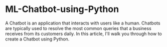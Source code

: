 # ML-Chatbot-using-Python
A Chatbot is an application that interacts with users like a human. Chatbots are typically used to resolve the most common queries that a business receives from its customers daily. In this article, I'll walk you through how to create a Chatbot using Python.

